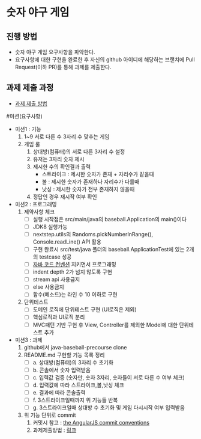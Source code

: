 # 숫자 야구 게임
## 진행 방법
* 숫자 야구 게임 요구사항을 파악한다.
* 요구사항에 대한 구현을 완료한 후 자신의 github 아이디에 해당하는 브랜치에 Pull Request(이하 PR)를 통해 과제를 제출한다.

## 과제 제출 과정
* [과제 제출 방법](https://github.com/next-step/nextstep-docs/tree/master/precourse)

#미션(요구사항)
- 미션1 : 기능
  1. 1~9 서로 다른 수 3자리 수 맞추는 게임
  2. 게임 룰
     1. 상대방(컴퓨터)의 서로 다른 3자리 수 설정
     2. 유저는 3자리 숫자 제시
     3. 제시한 수의 확인결과 출력
        - 스트라이크 : 제시한 숫자가 존재 + 자리수가 같을때
        - 볼 : 제시한 숫자가 존재하나 자리수가 다를때
        - 낫싱 : 제시한 숫자가 전부 존재하지 않을때
     4. 정답인 경우 재시작 여부 확인
- 미션2 : 프로그래밍
  1. 제약사항 체크
     - [ ] 실행 시작점은 src/main/java의 baseball.Application의 main()이다
     - [ ] JDK8 실행가능
     - [ ] nextstep.utils의 Randoms.pickNumberInRange(), Console.readLine() API 활용
     - [ ] 구현 완료시 src/test/java 폴더의 baseball.ApplicationTest에 있는 2개의 testcase 성공 
     - [ ] [자바 코드 컨벤션](https://naver.github.io/hackday-conventions-java/) 지키면서 프로그래밍
     - [ ] indent depth 2가 넘지 않도록 구현
     - [ ] stream api 사용금지
     - [ ] else 사용금지
     - [ ] 함수(메소드)는 라인 수 10 이하로 구현
  2. 단위테스트 
     - [ ] 도메인 로직에 단위테스트 구현 (UI로직은 제외)
     - [ ] 핵심로직과 UI로직 분리
     - [ ] MVC패턴 기반 구현 후 View, Controller를 제외한 Model에 대한 단위테스트 추가
- 미션3 : 과제
  1. github에서 java-baseball-precourse clone
  2. README.md 구현할 기능 목록 정리
      - [ ] a. 상대방(컴퓨터)의 3자리 수 초기화
      - [ ] b. 콘솔에서 숫자 입력받음
      - [ ] c. 입력값 검증 (숫자만, 숫자 3자리, 숫자들이 서로 다른 수 여부 체크)
      - [ ] d. 입력값에 따라 스트라이크,볼,낫싱 체크
      - [ ] e. 결과에 따라 콘솔출력
      - [ ] f. 3스트라이크일때까지 위 기능들 반복
      - [ ] g. 3스트라이크일때 상대방 수 초기화 및 게임 다시시작 여부 입력받음
  3. 위 기능 단위로 commit
      1. 커밋시 참고 : [the AngularJS commit conventions](https://gist.github.com/stephenparish/9941e89d80e2bc58a153/)
      2. 과제제출방법 : [링크](https://github.com/next-step/nextstep-docs/tree/master/precourse)
	
